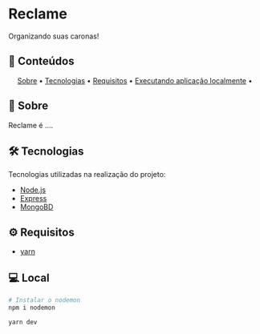 # Reclame 
Organizando suas caronas!


## 🧾 Conteúdos
<p align="center">
 <a href="#-Sobre">Sobre</a> •
 <a href="#-Tecnologias">Tecnologias</a> • 
 <a href="#-Requisitos">Requisitos</a> • 
 <a href="#-Local">Executando aplicação localmente</a> • 
</p>


## 📕 Sobre

Reclame é ....

## 🛠 Tecnologias

Tecnologias utilizadas na realização do projeto:

- [Node.js](https://nodejs.org/en/)
- [Express](https://expressjs.com/pt-br/)
- [MongoBD](https://www.mongodb.com/)

## ⚙ Requisitos

- [yarn](https://yarnpkg.com/)

## 💻 Local

```bash
# Instalar o nodemon
npm i nodemon
```

```bash
yarn dev
```